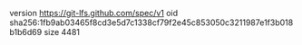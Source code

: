 version https://git-lfs.github.com/spec/v1
oid sha256:1fb9ab03465f8cd3e5d7c1338cf79f2e45c853050c3211987e1f3b018b1b6d69
size 4481
